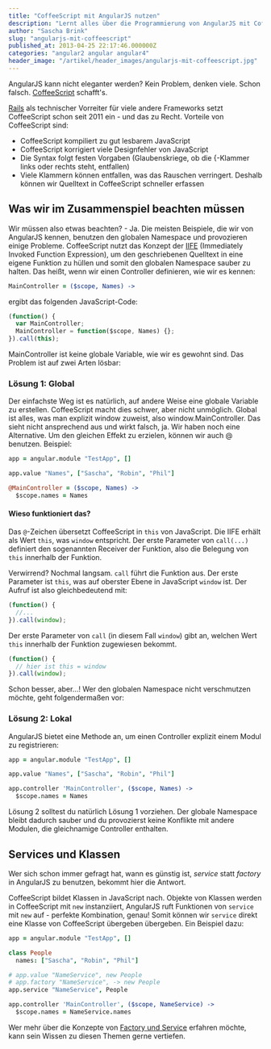```yaml
---
title: "CoffeeScript mit AngularJS nutzen"
description: "Lernt alles über die Programmierung von AngularJS mit CoffeeScript. Schreibt übersichtlichen und sauberen Quelltext, der einfach in JavaScript umgewandelt werden kann."
author: "Sascha Brink"
slug: "angularjs-mit-coffeescript"
published_at: 2013-04-25 22:17:46.000000Z
categories: "angular2 angular angular4"
header_image: "/artikel/header_images/angularjs-mit-coffeescript.jpg"
---
```


AngularJS kann nicht eleganter werden? Kein Problem, denken viele. Schon falsch. [CoffeeScript](http://coffeescript.org) schafft's.

[Rails](http://rubyonrails.org) als technischer Vorreiter für viele andere Frameworks setzt CoffeeScript schon seit 2011 ein - und das zu Recht. Vorteile von CoffeeScript sind:

*   CoffeeScript kompiliert zu gut lesbarem JavaScript
*   CoffeeScript korrigiert viele Designfehler von JavaScript
*   Die Syntax folgt festen Vorgaben (Glaubenskriege, ob die {-Klammer links oder rechts steht, entfallen)
*   Viele Klammern können entfallen, was das Rauschen verringert. Deshalb können wir Quelltext in CoffeeScript schneller erfassen

<!--more-->

## Was wir im Zusammenspiel beachten müssen

Wir müssen also etwas beachten? - Ja. Die meisten Beispiele, die wir von AngularJS kennen, benutzen den globalen Namespace und provozieren einige Probleme. CoffeeScript nutzt das Konzept der [IIFE](http://en.wikipedia.org/wiki/Immediately-invoked_function_expression) (Immediately Invoked Function Expression), um den geschriebenen Quelltext in eine eigene Funktion zu hüllen und somit den globalen Namespace sauber zu halten. Das heißt, wenn wir einen Controller definieren, wie wir es kennen:

```coffeescript
MainController = ($scope, Names) ->
```

ergibt das folgenden JavaScript-Code:

```javascript
(function() {
  var MainController;
  MainController = function($scope, Names) {};
}).call(this);
```

MainController ist keine globale Variable, wie wir es gewohnt sind. Das Problem ist auf zwei Arten lösbar:

### Lösung 1: Global

Der einfachste Weg ist es natürlich, auf andere Weise eine globale Variable zu erstellen. CoffeeScript macht dies schwer, aber nicht unmöglich. Global ist alles, was man explizit window zuweist, also window.MainController. Das sieht nicht ansprechend aus und wirkt falsch, ja. Wir haben noch eine Alternative. Um den gleichen Effekt zu erzielen, können wir auch @ benutzen. Beispiel:

```coffeescript
app = angular.module "TestApp", []

app.value "Names", ["Sascha", "Robin", "Phil"]

@MainController = ($scope, Names) ->
  $scope.names = Names
```

#### Wieso funktioniert das?

Das `@`-Zeichen übersetzt CoffeeScript in `this` von JavaScript. Die IIFE erhält als Wert `this`, was `window` entspricht. Der erste Parameter von `call(...)` definiert den sogenannten Receiver der Funktion, also die Belegung von `this` innerhalb der Funktion.

Verwirrend? Nochmal langsam. `call` führt die Funktion aus. Der erste Parameter ist `this`, was auf oberster Ebene in JavaScript `window` ist. Der Aufruf ist also gleichbedeutend mit:

```javascript
(function() {
  //...
}).call(window);
```

Der erste Parameter von `call` (in diesem Fall `window`) gibt an, welchen Wert `this` innerhalb der Funktion zugewiesen bekommt.

```javascript
(function() {
  // hier ist this = window
}).call(window);
```


Schon besser, aber...! Wer den globalen Namespace nicht verschmutzen möchte, geht folgendermaßen vor:

### Lösung 2: Lokal

AngularJS bietet eine Methode an, um einen Controller explizit einem Modul zu registrieren:

```coffeescript
app = angular.module "TestApp", []

app.value "Names", ["Sascha", "Robin", "Phil"]

app.controller 'MainController', ($scope, Names) ->
  $scope.names = Names
```

Lösung 2 solltest du natürlich Lösung 1 vorziehen. Der globale Namespace bleibt dadurch sauber und du provozierst keine Konflikte mit andere Modulen, die gleichnamige Controller enthalten.

## Services und Klassen

Wer sich schon immer gefragt hat, wann es günstig ist, *service* statt *factory* in AngularJS zu benutzen, bekommt hier die Antwort.

CoffeeScript bildet Klassen in JavaScript nach. Objekte von Klassen werden in CoffeeScript mit `new` instanziiert, AngularJS ruft Funktionen von `service` mit `new` auf - perfekte Kombination, genau! Somit können wir `service` direkt eine Klasse von CoffeeScript übergeben übergeben. Ein Beispiel dazu:

```coffeescript
app = angular.module "TestApp", []

class People
  names: ["Sascha", "Robin", "Phil"]

# app.value "NameService", new People
# app.factory "NameService", -> new People
app.service "NameService", People

app.controller 'MainController', ($scope, NameService) ->
  $scope.names = NameService.names
```

Wer mehr über die Konzepte von [Factory und Service](/buecher/angularjs-buch/services/) erfahren möchte, kann sein Wissen zu diesen Themen gerne vertiefen.
